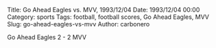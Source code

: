 Title: Go Ahead Eagles vs. MVV, 1993/12/04
Date: 1993/12/04 00:00
Category: sports
Tags: football, football scores, Go Ahead Eagles, MVV
Slug: go-ahead-eagles-vs-mvv
Author: carbonero


Go Ahead Eagles 2 - 2 MVV
